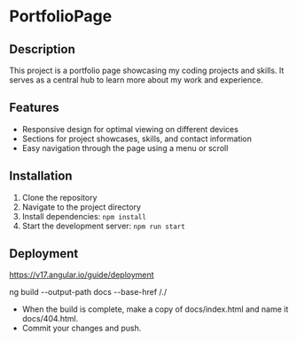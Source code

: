 # PortfolioPage

## Description

This project is a portfolio page showcasing my coding projects and skills. It serves as a central hub to learn more about my work and experience.

## Features

- Responsive design for optimal viewing on different devices
- Sections for project showcases, skills, and contact information
- Easy navigation through the page using a menu or scroll

## Installation

1. Clone the repository
2. Navigate to the project directory
3. Install dependencies: `npm install`
4. Start the development server: `npm run start`

## Deployment
https://v17.angular.io/guide/deployment

ng build --output-path docs --base-href /./


- When the build is complete, make a copy of docs/index.html and name it docs/404.html.
- Commit your changes and push.
